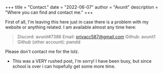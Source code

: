 +++
title = "Contact."
date = "2022-06-07"
author = "Avunit"
description = "Where you can find and contact me."
+++

First of all, I'm leaving this here just in case there is a problem with my website or anything related. I am available almost any time here:

> Discord: avunit#7386  Email: privacc587@gmail.com  Github: avunit1  Github (other account): pwndd

Please don't contact me for the lolz.

- This was a VERY rushed post, I'm sorry! I have been busy, but since school is over i can hopefully get some more time.
